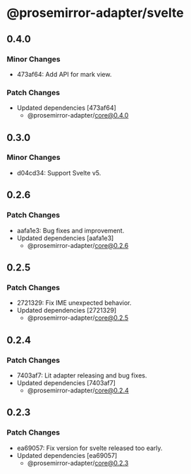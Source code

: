 # @prosemirror-adapter/svelte

## 0.4.0

### Minor Changes

- 473af64: Add API for mark view.

### Patch Changes

- Updated dependencies [473af64]
  - @prosemirror-adapter/core@0.4.0

## 0.3.0

### Minor Changes

- d04cd34: Support Svelte v5.

## 0.2.6

### Patch Changes

- aafa1e3: Bug fixes and improvement.
- Updated dependencies [aafa1e3]
  - @prosemirror-adapter/core@0.2.6

## 0.2.5

### Patch Changes

- 2721329: Fix IME unexpected behavior.
- Updated dependencies [2721329]
  - @prosemirror-adapter/core@0.2.5

## 0.2.4

### Patch Changes

- 7403af7: Lit adapter releasing and bug fixes.
- Updated dependencies [7403af7]
  - @prosemirror-adapter/core@0.2.4

## 0.2.3

### Patch Changes

- ea69057: Fix version for svelte released too early.
- Updated dependencies [ea69057]
  - @prosemirror-adapter/core@0.2.3
